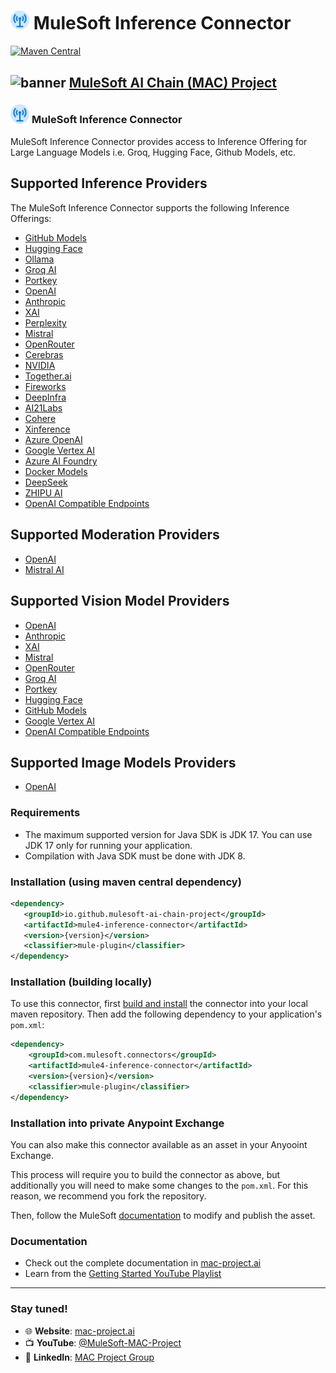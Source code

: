 # <img src="icon/icon.svg" width="6%" alt="banner"> MuleSoft Inference Connector
[![Maven Central](https://img.shields.io/maven-central/v/io.github.mulesoft-ai-chain-project/mule4-inference-connector)](https://central.sonatype.com/artifact/io.github.mulesoft-ai-chain-project/mule4-inference-connector/overview)

## <img src="https://raw.githubusercontent.com/MuleSoft-AI-Chain-Project/.github/main/profile/assets/mulechain-project-logo.png" width="6%" alt="banner">   [MuleSoft AI Chain (MAC) Project](https://mac-project.ai/docs/)

### <img src="icon/icon.svg" width="6%" alt="banner"> MuleSoft Inference Connector

MuleSoft Inference Connector provides access to Inference Offering for Large Language Models i.e. Groq, Hugging Face, Github Models, etc.

## Supported Inference Providers
The MuleSoft Inference Connector supports the following Inference Offerings:

- [GitHub Models](https://docs.github.com/en/github-models)
- [Hugging Face](https://huggingface.co/)
- [Ollama](https://ollama.com/)
- [Groq AI](https://console.groq.com/)
- [Portkey](https://portkey.ai/)
- [OpenAI](https://openai.com/)
- [Anthropic](https://www.anthropic.com/)
- [XAI](https://x.ai/)
- [Perplexity](https://www.perplexity.ai/)
- [Mistral](https://www.mistral.ai/)
- [OpenRouter](https://openrouter.ai/)
- [Cerebras](https://cerebras.ai/inference)
- [NVIDIA](https://www.nvidia.com/en-sg/ai)
- [Together.ai](https://www.together.ai/)
- [Fireworks](https://fireworks.ai/)
- [DeepInfra](https://deepinfra.com/)
- [AI21Labs](https://studio.ai21.com/)
- [Cohere](https://cohere.com/)
- [Xinference](https://inference.readthedocs.io/)
- [Azure OpenAI](https://learn.microsoft.com/en-us/azure/ai-services/openai/)
- [Google Vertex AI](https://cloud.google.com/vertex-ai?hl=en)
- [Azure AI Foundry](https://learn.microsoft.com/en-us/azure/ai-foundry/)
- [Docker Models](https://docs.docker.com/desktop/features/model-runner/)
- [DeepSeek](https://api-docs.deepseek.com/)
- [ZHIPU AI](https://open.bigmodel.cn/dev/api/normal-model/glm-4)
- [OpenAI Compatible Endpoints](https://platform.openai.com/docs/api-reference/introduction)

## Supported Moderation Providers
- [OpenAI](https://openai.com/)
- [Mistral AI](https://docs.mistral.ai/capabilities/guardrailing/)

## Supported Vision Model Providers
- [OpenAI](https://platform.openai.com/docs/guides/images?api-mode=chat)
- [Anthropic](https://www.anthropic.com/)
- [XAI](https://x.ai/)
- [Mistral](https://docs.mistral.ai/capabilities/vision/)
- [OpenRouter](https://openrouter.ai/)
- [Groq AI](https://console.groq.com/)
- [Portkey](https://portkey.ai/)
- [Hugging Face](https://huggingface.co/)
- [GitHub Models](https://docs.github.com/en/github-models)
- [Google Vertex AI](https://cloud.google.com/vertex-ai?hl=en)
- [OpenAI Compatible Endpoints](https://platform.openai.com/docs/api-reference/introduction)

## Supported Image Models Providers
- [OpenAI](https://platform.openai.com/docs/guides/images?api-mode=chat)

### Requirements

- The maximum supported version for Java SDK is JDK 17. You can use JDK 17 only for running your application.
- Compilation with Java SDK must be done with JDK 8.

### Installation (using maven central dependency)

```xml
<dependency>
   <groupId>io.github.mulesoft-ai-chain-project</groupId>
   <artifactId>mule4-inference-connector</artifactId>
   <version>{version}</version>
   <classifier>mule-plugin</classifier>
</dependency>
```

### Installation (building locally)

To use this connector, first [build and install](https://mac-project.ai/docs/mac-inference/getting-started) the connector into your local maven repository.
Then add the following dependency to your application's `pom.xml`:

```xml
<dependency>
    <groupId>com.mulesoft.connectors</groupId>
    <artifactId>mule4-inference-connector</artifactId>
    <version>{version}</version>
    <classifier>mule-plugin</classifier>
</dependency>
```

### Installation into private Anypoint Exchange

You can also make this connector available as an asset in your Anyooint Exchange.

This process will require you to build the connector as above, but additionally you will need
to make some changes to the `pom.xml`.  For this reason, we recommend you fork the repository.

Then, follow the MuleSoft [documentation](https://docs.mulesoft.com/exchange/to-publish-assets-maven) to modify and publish the asset.

### Documentation 
- Check out the complete documentation in [mac-project.ai](https://mac-project.ai/docs/mulechain-vectors)
- Learn from the [Getting Started YouTube Playlist](https://www.youtube.com/playlist?list=PLnuJGpEBF6ZAV1JfID1SRKN6OmGORvgv6)

----

### Stay tuned!

- 🌐 **Website**: [mac-project.ai](https://mac-project.ai)
- 📺 **YouTube**: [@MuleSoft-MAC-Project](https://www.youtube.com/@MuleSoft-MAC-Project)
- 💼 **LinkedIn**: [MAC Project Group](https://lnkd.in/gW3eZrbF)

